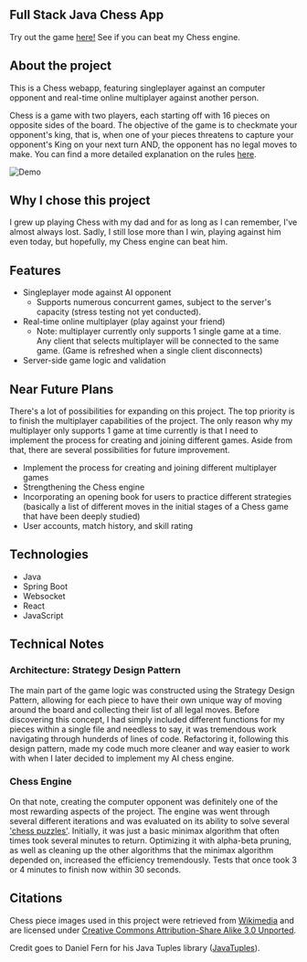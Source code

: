 ## Full Stack Java Chess App

Try out the game [here!](https://chess-c486876bf51a.herokuapp.com/) See if you can beat my Chess engine.

## About the project
This is a Chess webapp, featuring singleplayer against an computer opponent and real-time online multiplayer against another person.

Chess is a game with two players, each starting off with 16 pieces on opposite sides of the board. The objective of the game is to checkmate your opponent's king, that is, when one of your pieces threatens to capture your opponent's King on your next turn AND, the opponent has no legal moves to make. You can find a more detailed explanation on the rules [here](https://www.chess.com/learn-how-to-play-chess).

![Demo](https://github.com/BryanJ1ang/chess-spring/blob/master/Chess%20Demo%20GIF.gif)

## Why I chose this project 
I grew up playing Chess with my dad and for as long as I can remember, I've almost always lost. Sadly, I still lose more than I win, playing against him even today, but hopefully, my Chess engine can beat him. 

## Features
- Singleplayer mode against AI opponent
  - Supports numerous concurrent games, subject to the server's capacity (stress testing not yet conducted).
- Real-time online multiplayer (play against your friend)
  - Note: multiplayer currently only supports 1 single game at a time. Any client that selects multiplayer will be connected to the same game. (Game is refreshed when a single client disconnects)
- Server-side game logic and validation

## Near Future Plans
There's a lot of possibilities for expanding on this project. The top priority is to finish the multiplayer capabilities of the project. The only reason why my multiplayer only supports 1 game at time
currently is that I need to implement the process for creating and joining different games. Aside from that, there are several possibilities for future improvement.

- Implement the process for creating and joining different multiplayer games
- Strengthening the Chess engine
- Incorporating an opening book for users to practice different strategies
  (basically a list of different moves in the initial stages of a Chess game that have been deeply studied)
- User accounts, match history, and skill rating

## Technologies
- Java
- Spring Boot
- Websocket
- React
- JavaScript

## Technical Notes

### Architecture: Strategy Design Pattern
The main part of the game logic was constructed using the Strategy Design Pattern, allowing for each piece to have their 
own unique way of moving around the board and collecting their list of all legal moves. Before discovering this concept, 
I had simply included different functions for my pieces within a single file and needless to say, it was tremendous work navigating 
through hunderds of lines of code. Refactoring it, following this design pattern, made my code much more cleaner and way easier to work 
with when I later decided to implement my AI chess engine.

### Chess Engine
On that note, creating the computer opponent was definitely one of the most rewarding aspects of the project. The engine was went through several different iterations
and was evaluated on its ability to solve several ['chess puzzles'](https://lichess.org/study/WiuSw3ga/c9rkZk4L). Initially, it was just a basic minimax algorithm that often times
took several minutes to return. Optimizing it with alpha-beta pruning, as well as cleaning up the other algorithms that the minimax algorithm depended on, increased the efficiency tremendously. 
Tests that once took 3 or 4 minutes to finish now within 30 seconds. 


## Citations
Chess piece images used in this project were retrieved from [Wikimedia](https://commons.wikimedia.org/wiki/Category:PNG_chess_pieces/Standard_transparent) and are licensed under [Creative Commons Attribution-Share Alike 3.0 Unported](https://creativecommons.org/licenses/by-sa/3.0/deed.en).

Credit goes to Daniel Fern for his Java Tuples library ([JavaTuples](https://www.javatuples.org/index.html)).



